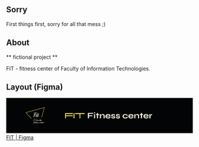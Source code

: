 
## Sorry
First things first, sorry for all that mess ;)

## About
** fictional project **

FIT - fitness center of Faculty of Information Technologies.

## Layout (Figma)
![Header](https://github.com/axotellix/fit/blob/assets/Cover.png)  
[FIT | Figma](https://www.figma.com/file/c56HRQRq9eBg8oiommipzY/FIT?node-id=0%3A1)
